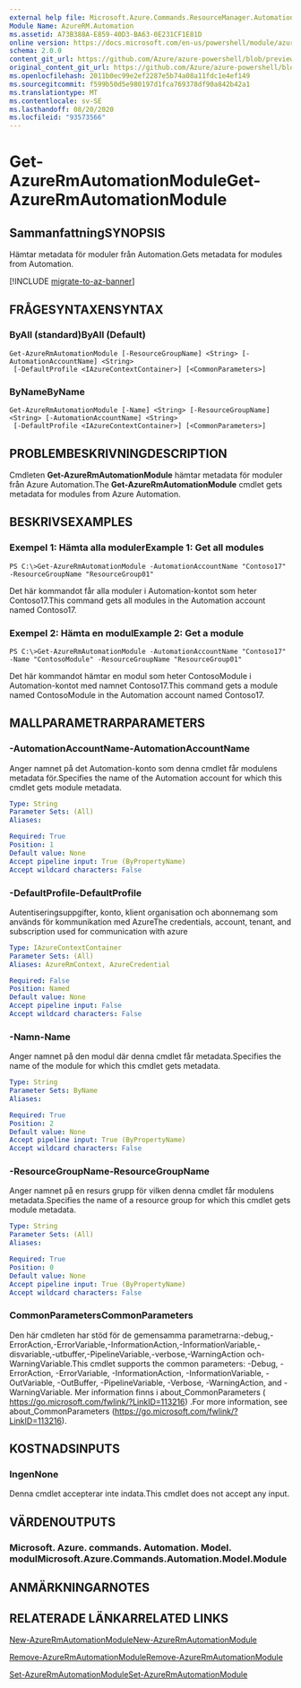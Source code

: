 ```yaml
---
external help file: Microsoft.Azure.Commands.ResourceManager.Automation.dll-Help.xml
Module Name: AzureRM.Automation
ms.assetid: A73B388A-E859-40D3-BA63-0E231CF1E81D
online version: https://docs.microsoft.com/en-us/powershell/module/azurerm.automation/get-azurermautomationmodule
schema: 2.0.0
content_git_url: https://github.com/Azure/azure-powershell/blob/preview/src/ResourceManager/Automation/Commands.Automation/help/Get-AzureRmAutomationModule.md
original_content_git_url: https://github.com/Azure/azure-powershell/blob/preview/src/ResourceManager/Automation/Commands.Automation/help/Get-AzureRmAutomationModule.md
ms.openlocfilehash: 2011b0ec99e2ef2287e5b74a08a11fdc1e4ef149
ms.sourcegitcommit: f599b50d5e980197d1fca769378df90a842b42a1
ms.translationtype: MT
ms.contentlocale: sv-SE
ms.lasthandoff: 08/20/2020
ms.locfileid: "93573566"
---
```

# <span data-ttu-id="8845b-101">Get-AzureRmAutomationModule</span><span class="sxs-lookup"><span data-stu-id="8845b-101">Get-AzureRmAutomationModule</span></span>

## <span data-ttu-id="8845b-102">Sammanfattning</span><span class="sxs-lookup"><span data-stu-id="8845b-102">SYNOPSIS</span></span>
<span data-ttu-id="8845b-103">Hämtar metadata för moduler från Automation.</span><span class="sxs-lookup"><span data-stu-id="8845b-103">Gets metadata for modules from Automation.</span></span>

[!INCLUDE [migrate-to-az-banner](../../includes/migrate-to-az-banner.md)]

## <span data-ttu-id="8845b-104">FRÅGESYNTAXEN</span><span class="sxs-lookup"><span data-stu-id="8845b-104">SYNTAX</span></span>

### <span data-ttu-id="8845b-105">ByAll (standard)</span><span class="sxs-lookup"><span data-stu-id="8845b-105">ByAll (Default)</span></span>
```
Get-AzureRmAutomationModule [-ResourceGroupName] <String> [-AutomationAccountName] <String>
 [-DefaultProfile <IAzureContextContainer>] [<CommonParameters>]
```

### <span data-ttu-id="8845b-106">ByName</span><span class="sxs-lookup"><span data-stu-id="8845b-106">ByName</span></span>
```
Get-AzureRmAutomationModule [-Name] <String> [-ResourceGroupName] <String> [-AutomationAccountName] <String>
 [-DefaultProfile <IAzureContextContainer>] [<CommonParameters>]
```

## <span data-ttu-id="8845b-107">PROBLEMBESKRIVNING</span><span class="sxs-lookup"><span data-stu-id="8845b-107">DESCRIPTION</span></span>
<span data-ttu-id="8845b-108">Cmdleten **Get-AzureRmAutomationModule** hämtar metadata för moduler från Azure Automation.</span><span class="sxs-lookup"><span data-stu-id="8845b-108">The **Get-AzureRmAutomationModule** cmdlet gets metadata for modules from Azure Automation.</span></span>

## <span data-ttu-id="8845b-109">BESKRIVS</span><span class="sxs-lookup"><span data-stu-id="8845b-109">EXAMPLES</span></span>

### <span data-ttu-id="8845b-110">Exempel 1: Hämta alla moduler</span><span class="sxs-lookup"><span data-stu-id="8845b-110">Example 1: Get all modules</span></span>
```
PS C:\>Get-AzureRmAutomationModule -AutomationAccountName "Contoso17" -ResourceGroupName "ResourceGroup01"
```

<span data-ttu-id="8845b-111">Det här kommandot får alla moduler i Automation-kontot som heter Contoso17.</span><span class="sxs-lookup"><span data-stu-id="8845b-111">This command gets all modules in the Automation account named Contoso17.</span></span>

### <span data-ttu-id="8845b-112">Exempel 2: Hämta en modul</span><span class="sxs-lookup"><span data-stu-id="8845b-112">Example 2: Get a module</span></span>
```
PS C:\>Get-AzureRmAutomationModule -AutomationAccountName "Contoso17" -Name "ContosoModule" -ResourceGroupName "ResourceGroup01"
```

<span data-ttu-id="8845b-113">Det här kommandot hämtar en modul som heter ContosoModule i Automation-kontot med namnet Contoso17.</span><span class="sxs-lookup"><span data-stu-id="8845b-113">This command gets a module named ContosoModule in the Automation account named Contoso17.</span></span>

## <span data-ttu-id="8845b-114">MALLPARAMETRAR</span><span class="sxs-lookup"><span data-stu-id="8845b-114">PARAMETERS</span></span>

### <span data-ttu-id="8845b-115">-AutomationAccountName</span><span class="sxs-lookup"><span data-stu-id="8845b-115">-AutomationAccountName</span></span>
<span data-ttu-id="8845b-116">Anger namnet på det Automation-konto som denna cmdlet får modulens metadata för.</span><span class="sxs-lookup"><span data-stu-id="8845b-116">Specifies the name of the Automation account for which this cmdlet gets module metadata.</span></span>

```yaml
Type: String
Parameter Sets: (All)
Aliases: 

Required: True
Position: 1
Default value: None
Accept pipeline input: True (ByPropertyName)
Accept wildcard characters: False
```

### <span data-ttu-id="8845b-117">-DefaultProfile</span><span class="sxs-lookup"><span data-stu-id="8845b-117">-DefaultProfile</span></span>
<span data-ttu-id="8845b-118">Autentiseringsuppgifter, konto, klient organisation och abonnemang som används för kommunikation med Azure</span><span class="sxs-lookup"><span data-stu-id="8845b-118">The credentials, account, tenant, and subscription used for communication with azure</span></span>

```yaml
Type: IAzureContextContainer
Parameter Sets: (All)
Aliases: AzureRmContext, AzureCredential

Required: False
Position: Named
Default value: None
Accept pipeline input: False
Accept wildcard characters: False
```

### <span data-ttu-id="8845b-119">-Namn</span><span class="sxs-lookup"><span data-stu-id="8845b-119">-Name</span></span>
<span data-ttu-id="8845b-120">Anger namnet på den modul där denna cmdlet får metadata.</span><span class="sxs-lookup"><span data-stu-id="8845b-120">Specifies the name of the module for which this cmdlet gets metadata.</span></span>

```yaml
Type: String
Parameter Sets: ByName
Aliases: 

Required: True
Position: 2
Default value: None
Accept pipeline input: True (ByPropertyName)
Accept wildcard characters: False
```

### <span data-ttu-id="8845b-121">-ResourceGroupName</span><span class="sxs-lookup"><span data-stu-id="8845b-121">-ResourceGroupName</span></span>
<span data-ttu-id="8845b-122">Anger namnet på en resurs grupp för vilken denna cmdlet får modulens metadata.</span><span class="sxs-lookup"><span data-stu-id="8845b-122">Specifies the name of a resource group for which this cmdlet gets module metadata.</span></span>

```yaml
Type: String
Parameter Sets: (All)
Aliases: 

Required: True
Position: 0
Default value: None
Accept pipeline input: True (ByPropertyName)
Accept wildcard characters: False
```

### <span data-ttu-id="8845b-123">CommonParameters</span><span class="sxs-lookup"><span data-stu-id="8845b-123">CommonParameters</span></span>
<span data-ttu-id="8845b-124">Den här cmdleten har stöd för de gemensamma parametrarna:-debug,-ErrorAction,-ErrorVariable,-InformationAction,-InformationVariable,-disvariable,-utbuffer,-PipelineVariable,-verbose,-WarningAction och-WarningVariable.</span><span class="sxs-lookup"><span data-stu-id="8845b-124">This cmdlet supports the common parameters: -Debug, -ErrorAction, -ErrorVariable, -InformationAction, -InformationVariable, -OutVariable, -OutBuffer, -PipelineVariable, -Verbose, -WarningAction, and -WarningVariable.</span></span> <span data-ttu-id="8845b-125">Mer information finns i about_CommonParameters ( https://go.microsoft.com/fwlink/?LinkID=113216) .</span><span class="sxs-lookup"><span data-stu-id="8845b-125">For more information, see about_CommonParameters (https://go.microsoft.com/fwlink/?LinkID=113216).</span></span>

## <span data-ttu-id="8845b-126">KOSTNADS</span><span class="sxs-lookup"><span data-stu-id="8845b-126">INPUTS</span></span>

### <span data-ttu-id="8845b-127">Ingen</span><span class="sxs-lookup"><span data-stu-id="8845b-127">None</span></span>
<span data-ttu-id="8845b-128">Denna cmdlet accepterar inte indata.</span><span class="sxs-lookup"><span data-stu-id="8845b-128">This cmdlet does not accept any input.</span></span>

## <span data-ttu-id="8845b-129">VÄRDEN</span><span class="sxs-lookup"><span data-stu-id="8845b-129">OUTPUTS</span></span>

### <span data-ttu-id="8845b-130">Microsoft. Azure. commands. Automation. Model. modul</span><span class="sxs-lookup"><span data-stu-id="8845b-130">Microsoft.Azure.Commands.Automation.Model.Module</span></span>

## <span data-ttu-id="8845b-131">ANMÄRKNINGAR</span><span class="sxs-lookup"><span data-stu-id="8845b-131">NOTES</span></span>

## <span data-ttu-id="8845b-132">RELATERADE LÄNKAR</span><span class="sxs-lookup"><span data-stu-id="8845b-132">RELATED LINKS</span></span>

[<span data-ttu-id="8845b-133">New-AzureRmAutomationModule</span><span class="sxs-lookup"><span data-stu-id="8845b-133">New-AzureRmAutomationModule</span></span>](./New-AzureRmAutomationModule.md)

[<span data-ttu-id="8845b-134">Remove-AzureRmAutomationModule</span><span class="sxs-lookup"><span data-stu-id="8845b-134">Remove-AzureRmAutomationModule</span></span>](./Remove-AzureRmAutomationModule.md)

[<span data-ttu-id="8845b-135">Set-AzureRmAutomationModule</span><span class="sxs-lookup"><span data-stu-id="8845b-135">Set-AzureRmAutomationModule</span></span>](./Set-AzureRmAutomationModule.md)


